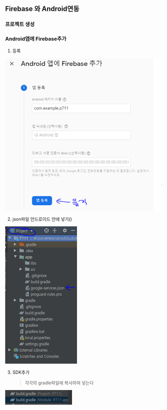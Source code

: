 ## Firebase 와 Android연동

### 프로젝트 생성



### Android앱에 Firebase추가

1. 등록

![image-20201021112708761](md-images/image-20201021112708761.png)

2. json파일 안드로이드 안에 넣기()

![image-20201021113143353](md-images/image-20201021113143353.png)

3. SDK추가

   > 각각의 gradle파일에 복사하여 넣는다

![image-20201021113518745](md-images/image-20201021113518745.png)

